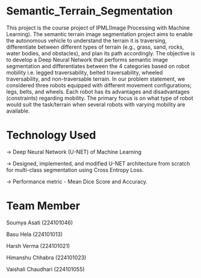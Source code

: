 # Semantic_Terrain_Segmentation
This project is the course project of IPML(Image Processing with Machine Learning). The semantic terrain image segmentation project aims to enable the autonomous vehicle to understand the terrain it is traversing, differentiate between different types of terrain (e.g., grass, sand, rocks, water bodies, and obstacles), and plan its path accordingly. The objective is to develop a Deep Neural Network that performs semantic image segmentation and differentiates between the 4 categories based on robot mobility i.e. legged traversability, belted traversability, wheeled traversability, and non-traversable terrain. In our problem statement, we considered three robots equipped with different movement configurations; legs, belts, and wheels. Each robot has its advantages and disadvantages (constraints) regarding mobility. The primary focus is on what type of robot would suit the task/terrain when several robots with varying mobility are available.

# Technology Used
-> Deep Neural Network (U-NET) of Machine Learning

-> Designed, implemented, and modified U-NET architecture from scratch for multi-class segmentation using Cross Entropy Loss.

-> Performance metric - Mean Dice Score and Accuracy.

# Team Member
Soumya Asati (224101046)

Basu Hela (224101013)

Harsh Verma (224101021)

Himanshu Chhabra (224101023)

Vaishali Chaudhari (224101055)
